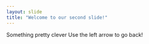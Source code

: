 ```yaml
---
layout: slide
title: "Welcome to our second slide!"
---
```

Something pretty clever
Use the left arrow to go back!
